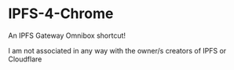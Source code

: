 # IPFS-4-Chrome
An IPFS Gateway Omnibox shortcut!

I am not associated in any way with the owner/s creators of IPFS or Cloudflare
